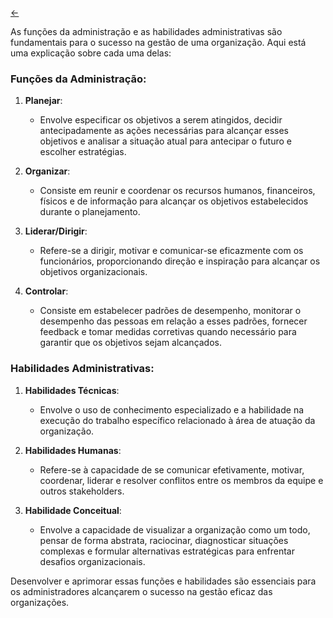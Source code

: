 [&larr;](../index.md)

As funções da administração e as habilidades administrativas são fundamentais para o sucesso na gestão de uma organização. Aqui está uma explicação sobre cada uma delas:

### Funções da Administração:

1. **Planejar**:
   - Envolve especificar os objetivos a serem atingidos, decidir antecipadamente as ações necessárias para alcançar esses objetivos e analisar a situação atual para antecipar o futuro e escolher estratégias.

2. **Organizar**:
   - Consiste em reunir e coordenar os recursos humanos, financeiros, físicos e de informação para alcançar os objetivos estabelecidos durante o planejamento.

3. **Liderar/Dirigir**:
   - Refere-se a dirigir, motivar e comunicar-se eficazmente com os funcionários, proporcionando direção e inspiração para alcançar os objetivos organizacionais.

4. **Controlar**:
   - Consiste em estabelecer padrões de desempenho, monitorar o desempenho das pessoas em relação a esses padrões, fornecer feedback e tomar medidas corretivas quando necessário para garantir que os objetivos sejam alcançados.

### Habilidades Administrativas:

1. **Habilidades Técnicas**:
   - Envolve o uso de conhecimento especializado e a habilidade na execução do trabalho específico relacionado à área de atuação da organização.

2. **Habilidades Humanas**:
   - Refere-se à capacidade de se comunicar efetivamente, motivar, coordenar, liderar e resolver conflitos entre os membros da equipe e outros stakeholders.

3. **Habilidade Conceitual**:
   - Envolve a capacidade de visualizar a organização como um todo, pensar de forma abstrata, raciocinar, diagnosticar situações complexas e formular alternativas estratégicas para enfrentar desafios organizacionais.

Desenvolver e aprimorar essas funções e habilidades são essenciais para os administradores alcançarem o sucesso na gestão eficaz das organizações.
